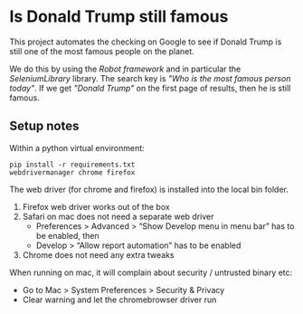 # Is Donald Trump still famous

This project automates the checking on Google to see if Donald Trump is still
one of the most famous people on the planet.

We do this by using the *Robot framework* and in particular the
*SeleniumLibrary* library. The search key is *"Who is the most famous person
today"*. If we get *"Donald Trump"* on the first page of results, then he is
still famous.

## Setup notes
Within a python virtual environment:
```
pip install -r requirements.txt
webdrivermanager chrome firefox
```

The web driver (for chrome and firefox) is installed into the local bin folder.

1. Firefox web driver works out of the box
2. Safari on mac does not need a separate web driver
   - Preferences > Advanced > “Show Develop menu in menu bar” has to be enabled, then
   - Develop > “Allow report automation” has to be enabled
3. Chrome does not need any extra tweaks


When running on mac, it will complain about security / untrusted binary etc:
- Go to Mac > System Preferences > Security & Privacy
- Clear warning and let the chromebrowser driver run
